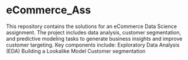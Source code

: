 # eCommerce_Ass
This repository contains the solutions for an eCommerce Data Science assignment. The project includes data analysis, customer segmentation, and predictive modeling tasks to generate business insights and improve customer targeting. Key components include:  Exploratory Data Analysis (EDA) Building a Lookalike Model Customer segmentation
